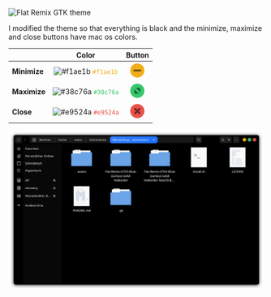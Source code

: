 ![Flat Remix GTK theme](assets/logo.svg)

I modified the theme so that everything is black and the minimize, maximize and close buttons have mac os colors.

|               | **Color**                                                                                              | **Button**                                           |
|:--------------|:-------------------------------------------------------------------------------------------------------:|:--------------------------------------------------:|
| **Minimize**  | ![#f1ae1b](https://via.placeholder.com/15/f1ae1b/000000?text=+) <font color="#f1ae1b"> ```#f1ae1b``` </font> | ![mini](assets/titlebutton-minimize-hover-darkest@2.png)  |
| **Maximize**  | ![#38c76a](https://via.placeholder.com/15/38c76a/000000?text=+) <font color="#38c76a"> ```#38c76a``` </font> | ![maxi](assets/titlebutton-maximize-active-darkest@2.png) |
| **Close**     | ![#e9524a](https://via.placeholder.com/15/e9524a/000000?text=+) <font color="#e9524a"> ```#e9524a``` </font> | ![close](assets/titlebutton-close-hover-darkest@2.png)     |

![theme preview](assets/preview.png)

